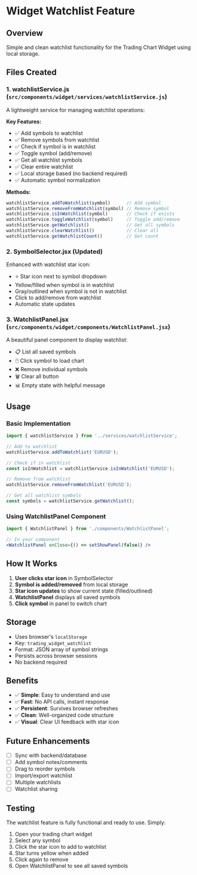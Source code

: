 # Widget Watchlist Feature

## Overview
Simple and clean watchlist functionality for the Trading Chart Widget using local storage.

## Files Created

### 1. **watchlistService.js** (`src/components/widget/services/watchlistService.js`)
A lightweight service for managing watchlist operations:

**Key Features:**
- ✅ Add symbols to watchlist
- ✅ Remove symbols from watchlist
- ✅ Check if symbol is in watchlist
- ✅ Toggle symbol (add/remove)
- ✅ Get all watchlist symbols
- ✅ Clear entire watchlist
- ✅ Local storage based (no backend required)
- ✅ Automatic symbol normalization

**Methods:**
```javascript
watchlistService.addToWatchlist(symbol)      // Add symbol
watchlistService.removeFromWatchlist(symbol) // Remove symbol
watchlistService.isInWatchlist(symbol)       // Check if exists
watchlistService.toggleWatchlist(symbol)     // Toggle add/remove
watchlistService.getWatchlist()              // Get all symbols
watchlistService.clearWatchlist()            // Clear all
watchlistService.getWatchlistCount()         // Get count
```

### 2. **SymbolSelector.jsx** (Updated)
Enhanced with watchlist star icon:
- ⭐ Star icon next to symbol dropdown
- Yellow/filled when symbol is in watchlist
- Gray/outlined when symbol is not in watchlist
- Click to add/remove from watchlist
- Automatic state updates

### 3. **WatchlistPanel.jsx** (`src/components/widget/components/WatchlistPanel.jsx`)
A beautiful panel component to display watchlist:
- 📋 List all saved symbols
- 🖱️ Click symbol to load chart
- ❌ Remove individual symbols
- 🗑️ Clear all button
- 📊 Empty state with helpful message

## Usage

### Basic Implementation
```jsx
import { watchlistService } from '../services/watchlistService';

// Add to watchlist
watchlistService.addToWatchlist('EURUSD');

// Check if in watchlist
const isInWatchlist = watchlistService.isInWatchlist('EURUSD');

// Remove from watchlist
watchlistService.removeFromWatchlist('EURUSD');

// Get all watchlist symbols
const symbols = watchlistService.getWatchlist();
```

### Using WatchlistPanel Component
```jsx
import { WatchlistPanel } from './components/WatchlistPanel';

// In your component
<WatchlistPanel onClose={() => setShowPanel(false)} />
```

## How It Works

1. **User clicks star icon** in SymbolSelector
2. **Symbol is added/removed** from local storage
3. **Star icon updates** to show current state (filled/outlined)
4. **WatchlistPanel** displays all saved symbols
5. **Click symbol** in panel to switch chart

## Storage
- Uses browser's `localStorage`
- Key: `trading_widget_watchlist`
- Format: JSON array of symbol strings
- Persists across browser sessions
- No backend required

## Benefits
- ✅ **Simple**: Easy to understand and use
- ✅ **Fast**: No API calls, instant response
- ✅ **Persistent**: Survives browser refreshes
- ✅ **Clean**: Well-organized code structure
- ✅ **Visual**: Clear UI feedback with star icon

## Future Enhancements
- [ ] Sync with backend/database
- [ ] Add symbol notes/comments
- [ ] Drag to reorder symbols
- [ ] Import/export watchlist
- [ ] Multiple watchlists
- [ ] Watchlist sharing

## Testing
The watchlist feature is fully functional and ready to use. Simply:
1. Open your trading chart widget
2. Select any symbol
3. Click the star icon to add to watchlist
4. Star turns yellow when added
5. Click again to remove
6. Open WatchlistPanel to see all saved symbols
